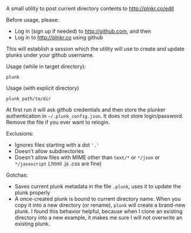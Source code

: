 A small utility to post current directory contents to http://plnkr.co/edit

Before usage, please:
- Log in (sign up if needed) to http://github.com, and then
- Log in to http://plnkr.co using github

This will establish a session which the utility will use to create and update plunks under your github username.

Usage (while in target directory):
```
plunk 
```

Usage (with explicit directory)
```
plunk path/to/dir
```

At first run it will ask github credentials and then store the plunker authentication in `~/.plunk_config.json`. 
It does not store login/password. Remove the file if you ever want to relogin.

Exclusions:
- Ignores files starting with a dot `'.'`
- Doesn't allow subdirectories
- Doesn't allow files with MIME other than `text/*` or `*/json` or `*/javascript` (.html .js .css are fine)

Gotchas:

- Saves current plunk metadata in the file `.plunk`, uses it to update the plunk properly
- A once-created plunk is bound to current directory name. When you copy it into a new directory (or rename), `plunk` will create a brand-new plunk. 
I found this behavior helpful, because when I clone an existing directory into a new example, 
it makes me sure I will not overwrite an existing plunk. 

